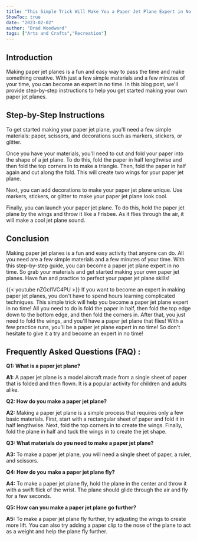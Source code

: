 ```yaml
---
title: "This Simple Trick Will Make You a Paper Jet Plane Expert in No Time!"
ShowToc: true 
date: "2023-02-02"
author: "Brad Woodward" 
tags: ["Arts and Crafts","Recreation"]
---
```

## Introduction

Making paper jet planes is a fun and easy way to pass the time and make something creative. With just a few simple materials and a few minutes of your time, you can become an expert in no time. In this blog post, we'll provide step-by-step instructions to help you get started making your own paper jet planes.

## Step-by-Step Instructions

To get started making your paper jet plane, you'll need a few simple materials: paper, scissors, and decorations such as markers, stickers, or glitter. 

Once you have your materials, you'll need to cut and fold your paper into the shape of a jet plane. To do this, fold the paper in half lengthwise and then fold the top corners in to make a triangle. Then, fold the paper in half again and cut along the fold. This will create two wings for your paper jet plane. 

Next, you can add decorations to make your paper jet plane unique. Use markers, stickers, or glitter to make your paper jet plane look cool. 

Finally, you can launch your paper jet plane. To do this, hold the paper jet plane by the wings and throw it like a Frisbee. As it flies through the air, it will make a cool jet plane sound.

## Conclusion

Making paper jet planes is a fun and easy activity that anyone can do. All you need are a few simple materials and a few minutes of your time. With this step-by-step guide, you can become a paper jet plane expert in no time. So grab your materials and get started making your own paper jet planes. Have fun and practice to perfect your paper jet plane skills!

{{< youtube nZGcl1VC4PU >}} 
If you want to become an expert in making paper jet planes, you don't have to spend hours learning complicated techniques. This simple trick will help you become a paper jet plane expert in no time! All you need to do is fold the paper in half, then fold the top edge down to the bottom edge, and then fold the corners in. After that, you just need to fold the wings, and you'll have a paper jet plane that flies! With a few practice runs, you'll be a paper jet plane expert in no time! So don't hesitate to give it a try and become an expert in no time!

## Frequently Asked Questions (FAQ) :
**Q1: What is a paper jet plane?**

**A1:** A paper jet plane is a model aircraft made from a single sheet of paper that is folded and then flown. It is a popular activity for children and adults alike. 

**Q2: How do you make a paper jet plane?**

**A2:** Making a paper jet plane is a simple process that requires only a few basic materials. First, start with a rectangular sheet of paper and fold it in half lengthwise. Next, fold the top corners in to create the wings. Finally, fold the plane in half and tuck the wings in to create the jet shape. 

**Q3: What materials do you need to make a paper jet plane?**

**A3:** To make a paper jet plane, you will need a single sheet of paper, a ruler, and scissors. 

**Q4: How do you make a paper jet plane fly?**

**A4:** To make a paper jet plane fly, hold the plane in the center and throw it with a swift flick of the wrist. The plane should glide through the air and fly for a few seconds. 

**Q5: How can you make a paper jet plane go further?**

**A5:** To make a paper jet plane fly further, try adjusting the wings to create more lift. You can also try adding a paper clip to the nose of the plane to act as a weight and help the plane fly further.





